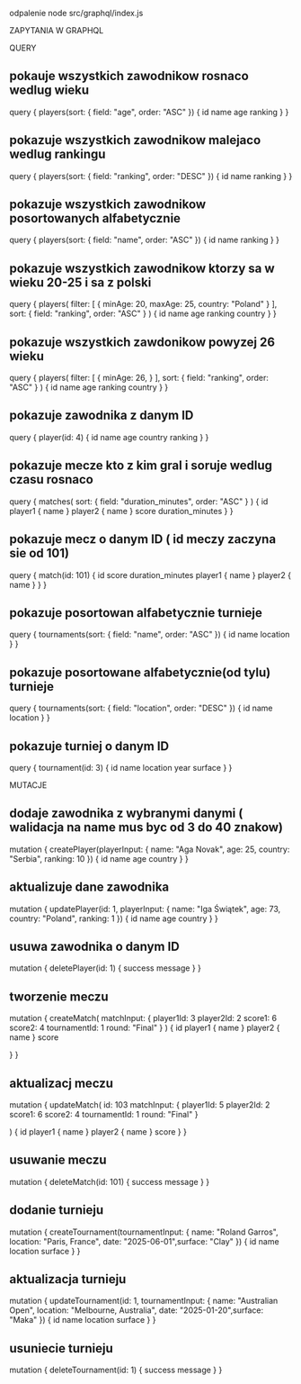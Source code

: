 odpalenie node src/graphql/index.js

ZAPYTANIA W GRAPHQL

QUERY

## pokauje wszystkich zawodnikow rosnaco wedlug wieku

query {
players(sort: { field: "age", order: "ASC" }) {
id
name
age
ranking
}
}

## pokazuje wszystkich zawodnikow malejaco wedlug rankingu

query {
players(sort: { field: "ranking", order: "DESC" }) {
id
name
ranking
}
}

## pokazuje wszystkich zawodnikow posortowanych alfabetycznie

query {
players(sort: { field: "name", order: "ASC" }) {
id
name
ranking
}
}

## pokazuje wszystkich zawodnikow ktorzy sa w wieku 20-25 i sa z polski

query {
players(
filter: [
{ minAge: 20, maxAge: 25, country: "Poland" }
],
sort: {
field: "ranking",
order: "ASC"
}
) {
id
name
age
ranking
country
}
}

## pokazuje wszystkich zawdonikow powyzej 26 wieku

query {
players(
filter: [
{ minAge: 26, }
],
sort: {
field: "ranking",
order: "ASC"
}
) {
id
name
age
ranking
country
}
}

## pokazuje zawodnika z danym ID

query {
player(id: 4) {
id
name
age
country
ranking
}
}

## pokazuje mecze kto z kim gral i soruje wedlug czasu rosnaco

query {
matches(
sort: {
field: "duration_minutes",
order: "ASC"
}
) {
id
player1 {
name
}
player2 {
name
}
score
duration_minutes
}
}

## pokazuje mecz o danym ID ( id meczy zaczyna sie od 101)

query {
match(id: 101) {
id
score
duration_minutes
player1 {
name
}
player2 {
name
}
}
}

## pokazuje posortowan alfabetycznie turnieje

query {
tournaments(sort: { field: "name", order: "ASC" }) {
id
name
location
}
}

## pokazuje posortowane alfabetycznie(od tylu) turnieje

query {
tournaments(sort: { field: "location", order: "DESC" }) {
id
name
location
}
}

## pokazuje turniej o danym ID

query {
tournament(id: 3) {
id
name
location
year
surface
}
}

MUTACJE

## dodaje zawodnika z wybranymi danymi ( walidacja na name mus byc od 3 do 40 znakow)

mutation {
createPlayer(playerInput: { name: "Aga Novak", age: 25, country: "Serbia", ranking: 10 }) {
id
name
age
country
}
}

## aktualizuje dane zawodnika

mutation {
updatePlayer(id: 1, playerInput: { name: "Iga Świątek", age: 73, country: "Poland", ranking: 1 }) {
id
name
age
country
}
}

## usuwa zawodnika o danym ID

mutation {
deletePlayer(id: 1) {
success
message
}
}

## tworzenie meczu

mutation {
createMatch(
matchInput: {
player1Id: 3
player2Id: 2
score1: 6
score2: 4
tournamentId: 1
round: "Final"
}
) {
id
player1 {
name
}
player2 {
name
}
score

}
}

## aktualizacj meczu

mutation {
updateMatch(
id: 103
matchInput: {
player1Id: 5
player2Id: 2
score1: 6
score2: 4
tournamentId: 1
round: "Final"
}

) {
id
player1 {
name
}
player2 {
name
}
score
}
}

## usuwanie meczu

mutation {
deleteMatch(id: 101) {
success
message
}
}

## dodanie turnieju

mutation {
createTournament(tournamentInput: { name: "Roland Garros", location: "Paris, France", date: "2025-06-01",surface: "Clay" }) {
id
name
location
surface
}
}

## aktualizacja turnieju

mutation {
updateTournament(id: 1, tournamentInput: { name: "Australian Open", location: "Melbourne, Australia", date: "2025-01-20",surface: "Maka" }) {
id
name
location
surface
}
}

## usuniecie turnieju

mutation {
deleteTournament(id: 1) {
success
message
}
}
